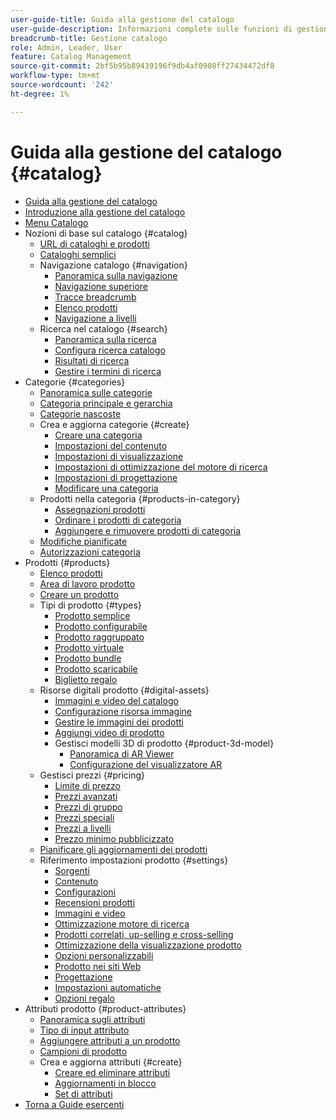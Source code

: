 ```yaml
---
user-guide-title: Guida alla gestione del catalogo
user-guide-description: Informazioni complete sulle funzioni di gestione dei cataloghi per gli amministratori di Adobe Commerce e di Magento Open Source e per gli esperti di marketing e-commerce.
breadcrumb-title: Gestione catalogo
role: Admin, Leader, User
feature: Catalog Management
source-git-commit: 2bf5b95b89439196f9db4af0908ff27434472df8
workflow-type: tm+mt
source-wordcount: '242'
ht-degree: 1%

---
```



# Guida alla gestione del catalogo {#catalog}

+ [Guida alla gestione del catalogo](guide-overview.md)
+ [Introduzione alla gestione del catalogo](introduction.md)
+ [Menu Catalogo](catalog-menu.md)
+ Nozioni di base sul catalogo {#catalog}
   + [URL di cataloghi e prodotti](catalog-urls.md)
   + [Cataloghi semplici](catalog-flat.md)
   + Navigazione catalogo {#navigation}
      + [Panoramica sulla navigazione](navigation.md)
      + [Navigazione superiore](navigation-top.md)
      + [Tracce breadcrumb](navigation-breadcrumb-trail.md)
      + [Elenco prodotti](navigation-product-listings.md)
      + [Navigazione a livelli](navigation-layered.md)
   + Ricerca nel catalogo {#search}
      + [Panoramica sulla ricerca](search.md)
      + [Configura ricerca catalogo](search-configuration.md)
      + [Risultati di ricerca](search-results.md)
      + [Gestire i termini di ricerca](search-terms.md)
+ Categorie {#categories}
   + [Panoramica sulle categorie](categories.md)
   + [Categoria principale e gerarchia](category-root.md)
   + [Categorie nascoste](category-hidden.md)
   + Crea e aggiorna categorie {#create}
      + [Creare una categoria](category-create.md)
      + [Impostazioni del contenuto](categories-content-settings.md)
      + [Impostazioni di visualizzazione](categories-display-settings.md)
      + [Impostazioni di ottimizzazione del motore di ricerca](categories-search-engine-optimization.md)
      + [Impostazioni di progettazione](categories-custom-design.md)
      + [Modificare una categoria](category-modify.md)
   + Prodotti nella categoria {#products-in-category}
      + [Assegnazioni prodotti](categories-product-assignments.md)
      + [Ordinare i prodotti di categoria](category-products-sort.md)
      + [Aggiungere e rimuovere prodotti di categoria](category-products-add.md)
   + [Modifiche pianificate](category-scheduled-changes.md)
   + [Autorizzazioni categoria](category-permissions.md)
+ Prodotti {#products}
   + [Elenco prodotti](products-list.md)
   + [Area di lavoro prodotto](product-workspace.md)
   + [Creare un prodotto](product-create.md)
   + Tipi di prodotto {#types}
      + [Prodotto semplice](product-create-simple.md)
      + [Prodotto configurabile](product-create-configurable.md)
      + [Prodotto raggruppato](product-create-grouped.md)
      + [Prodotto virtuale](product-create-virtual.md)
      + [Prodotto bundle](product-create-bundle.md)
      + [Prodotto scaricabile](product-create-downloadable.md)
      + [Biglietto regalo](product-gift-card-create.md)
   + Risorse digitali prodotto {#digital-assets}
      + [Immagini e video del catalogo](catalog-images-video.md)
      + [Configurazione risorsa immagine](product-image-config.md)
      + [Gestire le immagini dei prodotti](product-image.md)
      + [Aggiungi video di prodotto](product-video.md)
      + Gestisci modelli 3D di prodotto {#product-3d-model}
         + [Panoramica di AR Viewer](ar-viewer-overview.md)
         + [Configurazione del visualizzatore AR](ar-viewer-setup.md)
   + Gestisci prezzi {#pricing}
      + [Limite di prezzo](catalog-price-scope.md)
      + [Prezzi avanzati](pricing-advanced.md)
      + [Prezzi di gruppo](product-price-group.md)
      + [Prezzi speciali](product-price-special.md)
      + [Prezzi a livelli](product-price-tier.md)
      + [Prezzo minimo pubblicizzato](product-price-minimum-advertised.md)
   + [Pianificare gli aggiornamenti dei prodotti](product-scheduled-changes.md)
   + Riferimento impostazioni prodotto {#settings}
      + [Sorgenti](sources.md)
      + [Contenuto](product-content.md)
      + [Configurazioni](product-configurations.md)
      + [Recensioni prodotti](settings-advanced-product-reviews.md)
      + [Immagini e video](product-images-and-video.md)
      + [Ottimizzazione motore di ricerca](product-search-engine-optimization.md)
      + [Prodotti correlati, up-selling e cross-selling](related-products-up-sells-cross-sells.md)
      + [Ottimizzazione della visualizzazione prodotto](product-view-optimization.md)
      + [Opzioni personalizzabili](settings-advanced-custom-options.md)
      + [Prodotto nei siti Web](settings-basic-websites.md)
      + [Progettazione](settings-advanced-design.md)
      + [Impostazioni automatiche](product-autosettings.md)
      + [Opzioni regalo](product-gift-options.md)
+ Attributi prodotto {#product-attributes}
   + [Panoramica sugli attributi](product-attributes.md)
   + [Tipo di input attributo](attributes-input-types.md)
   + [Aggiungere attributi a un prodotto](product-attributes-add.md)
   + [Campioni di prodotto](swatches.md)
   + Crea e aggiorna attributi {#create}
      + [Creare ed eliminare attributi](attribute-product-create.md)
      + [Aggiornamenti in blocco](bulk-product-attribute-update.md)
      + [Set di attributi](attribute-sets.md)
+ [Torna a Guide esercenti](https://experienceleague.adobe.com/en/docs/commerce-admin/user-guides/home)

